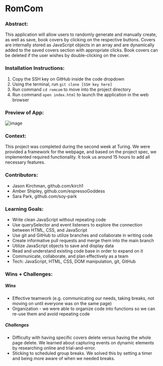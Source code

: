 # RomCom  

### Abstract:
[//]: <> (Briefly describe what you built and its features. What problem is the app solving? How does this application solve that problem?)
This application will allow users to randomly generate and manually create, as well as save, book covers by clicking on the respective buttons. Covers are internally stored as JavaScript objects in an array and are dynamically added to the saved covers section with appropriate clicks. Book covers can be deleted if the user wishes by double-clicking on the cover. 

### Installation Instructions:
[//]: <> (What steps does a person have to take to get your app cloned down and running?)
1. Copy the SSH key on GitHub inside the code dropdown
2. Using the terminal, run `git clone [SSH key here]`
3. Run command `cd romcom` to move into the project directory
4. Run command `open index.html` to launch the application in the web browser

### Preview of App:
[//]: <> (Provide ONE gif or screenshot of your application - choose the "coolest" piece of functionality to show off.)
![image](Saved-Covers-View.png)

### Context:
[//]: <> (Give some context for the project here. How long did you have to work on it? How far into the Turing program are you?)
This project was completed during the second week at Turing. We were provided a framework for the webpage, and based on the project spec, we implemented required functionality. It took us around 15 hours to add all necessary features. 

### Contributors:
[//]: <> (Who worked on this application? Link to their GitHubs.)
- Jason Kirchman, github.com/kirch1
- Amber Shipley, github.com/espressoGoddess
- Sara Park, github.com/soy-park

### Learning Goals:
[//]: <> (What were the learning goals of this project? What tech did you work with?)
- Write clean JavaScript without repeating code 
- Use querySelector and event listeners to explore the connection between HTML, CSS, and JavaScript
- Use git and GitHub to utilize branches and collaborate in writing code
- Create informative pull requests and merge them into the main branch
- Utilize JavaScript objects to save and display data
- Read and understand existing code base in order to expand on it
- Communicate, collaborate, and plan effectively as a team
- Tech: JavaScript, HTML, CSS, DOM manipulation, git, GitHub

### Wins + Challenges:
[//]: <> (What are 2-3 wins you have from this project? What were some challenges you faced - and how did you get over them?)
##### Wins
- Effective teamwork (e.g. communicating our needs, taking breaks, not moving on until everyone was on the same page)
- Organization - we were able to organize code into functions so we can re-use them and avoid repeating code 

##### Challenges
- Difficulty with having specific covers delete versus having the whole page delete. We learned about capturing events on dynamic elements by researching online and trial-and-error.
- Sticking to scheduled group breaks. We solved this by setting a timer and being more aware of when we needed breaks.